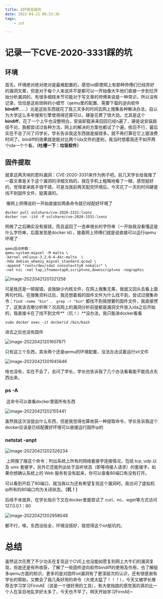 ```yaml
---
title: IOT疯狂踩坑
date: 2022-04-21 08:53:36
tags:
    - iot

---
```


<!--more-->

#	记录一下CVE-2020-3331踩的坑

## 环境

​		首先，环境绝对绝对绝对是最难配置的，感觉iot即使网上有那种师傅们已经弄好的漏洞文章，但是对于每个人来说并不是都可以一开始像大牛他们直接一步到位开始分析漏洞的，有很多细枝末节可能对于写文章的师傅来说是一种常识，所以没有记录，恰恰是这些琐碎的小细节（qemu里的配置、需要下载的逆向软件**bindiff**……）光是这些东西就花了我三天多的时间去网上搜集各种解决办法，自认为大学这么多年搜索引擎使用得还算可以，硬是花费了很大劲。尤其是这个**bindiff**，花了一个上午也没整明白，安装卸载来来回回已经n遍了，硬是说安装路径不对，我都尝试过各种方法，网上的解决的方案也都试了个遍，依旧不行，最后实在不会了问了问学长，学长告诉我这东西就是报错多，就不再打算在它上面浪费时间了。bindiff的效果就是能对比两个ida文件的差别，我当时想着我还不如开两个ida一个个看。**（吐槽一下：垃圾软件）**

## 固件提取

​		就拿这两天啃的思科漏洞：CVE-2020-3331来作为例子吧。前几天学长给我推了一篇文章是关于这个漏洞的详细文档的，我在手机上粗略地看了一眼，感觉挺好的，觉得拿来练手很不错，可是当我前两天配完环境后，今天花了一天的时间硬是找不到固件文件，挺离谱的。

​		像网上师傅说的一开始直接拉两条命令就已经配好环境了

```
docker pull vulshare/cve-2020-3331:lxonz
docker run -itd -P vulshare/cve-2020-3331:lxonz
```

​		照做了之后确实没有报错，而且返回了一连串很长的字符串（一开始我没看懂这是什么字符串，后面发现是docker id），接着网上师傅们就是说直接可以运行qemu环境了

```
qemu启动参数：
qemu-system-mipsel -M malta \ 
-kernel vmlinux-3.2.0-4-4kc-malta  \
-hda debian_wheezy_mipsel_standard.qcow2 \
-append "root=/dev/sda1 console=tty0 nokalsr" \
-net nic -net tap,ifname=tap0,script=no,downscript=no -nographic
```

![image-20220421201321258](https://s2.loli.net/2022/04/21/4h5ouJHLnjBAFd1.png)

​		可是我还是一顿报错，说我缺少内核文件，在网上搜集无果，我就又回头去看上面两句代码。在搜集资料过后，我还想着我的固件文件为什么找不到，尝试过搜集命令：`find -name "bin" 、 grep -r "bin"` 都找不到我想要的固件文件，我直接愣了，这我该去哪分析啊？况且网上的漏洞分析前提都是漏洞文件放入ida之后开始的，我直接卡在了找不到文件**（坑！）**没办法，我只能进docker看看

`sudo docker exec -it dockerid /bin/bash`

进去之后也没有固件

![image-20220421201607871](https://s2.loli.net/2022/04/21/FJ87543bH2wZW6B.png)

​		只有这三个东西，其余两个还是qemu的环境配置，没法办法试着运行sh文件

![image-20220421201945646](https://s2.loli.net/2022/04/21/s5SklMduTq4nr9K.png)

啥也没有，实在不会了，去问了学长，学长也告诉我了几个办法看看能不能找点东西出来。

### ps -A 

​		这命令可以查看docker里面所有东西

![image-20220421202155441](https://s2.loli.net/2022/04/21/AcSdHTuiW7lVPMK.png)

​		虽然我这次没提出什么东西，但是我觉得也算收获一种提取命令，学长告诉我这个docker应该是已经配置好环境可以直接运行固件ip的

### netstat -anpt

![image-20220421202326234](https://s2.loli.net/2022/04/21/VGcspBLDH5gOPb4.png)

​		上网搜了搜这个命令：列出系统上所有的网络套接字连接情况，包括 tcp, udp 以及 unix 套接字，另外它还能列出处于监听状态（即等待接入请求）的套接字。如果你想确认系统上的 Web 服务有没有起来，你可以查看80端口有没有打开。

​		可以看到开启了80端口，就当我以为还有希望复现这个漏洞时。我访问了虚拟机ip所有的80端口均为关闭状态。**（坑！）**

后续不肯放弃，在学长指示下又在docker里面尝试了 curl、nc、wget等方式访问127.0.0.1：80

![image-20220421202958048](https://s2.loli.net/2022/04/21/ahLQlEf4d6iPcYC.png)

都不行，唉，东西没给全，环境没搭好，我觉得这个iot挺坑的。

# 总结

​		虽然这次花费了不少功夫在复现这个CVE上也没能如愿复刻网上大牛们的漏洞复现，但是还是有所收获，了解了一些固件逆向软件bindiff的使用及作用，也了解挺多qemu方面的知识，更多的是对固件iot漏洞有了更深层次的认识，还有很感谢有学长的帮助，又教会了我几条好用的命令（大佬太猛了！！！），今天又被学长推荐去学习学习FirmAE（说是一个很好用的工具），有大佬指路的感觉真的真的比一个人在盲目地乱学好太多了，今天也不早了，明天开始学习FirmAE~

